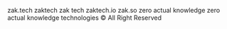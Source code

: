 zak.tech
zaktech
zak tech
zaktech.io zak.so
zero actual knowledge
zero actual knowledge technologies
© All Right Reserved
